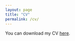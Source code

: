 ```yaml
---
layout: page
title: "CV"
permalink: /cv/
---
```


<p>You can download my CV <a href="/assets/files/cv.pdf">here</a>.</p>
